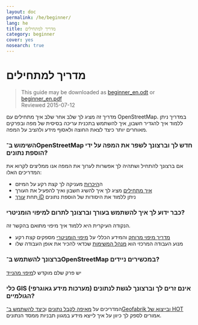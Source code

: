 ```yaml
---
layout: doc
permalink: /he/beginner/
lang: he
title: מדריך למתחילים
category: beginner
cover: yes
nosearch: true
---
```


מדריך למתחילים
================

> This guide may be downloaded as [beginner_en.odt](/files/beginner_en.odt) or [beginner_en.pdf](/files/beginner_en.pdf)  
> Reviewed 2015-07-12  

מדריך זה מציג לך שלב אחר שלב איך מתחילים עם OpenStreetMap. במדריך ניתן ללמוד איך להגדיר חשבון, איך להשתמש בתכנית עריכה בסיסית של מפה ובפרקים מאוחרים יותר כיצד לצאת החוצה ולאסוף מידע ולהציב על המפה. 

### השימוש ב־OpenStreetMap חדש לך וברצונך לשפר את המפה על ידי הוספת נתונים?

אם ברצונך להתחיל ושתהיה לך אפשרות לערוך את המפה אנו ממליצים לקרוא את המדריכים האלו:
- ה[היכרות](/he/beginner/introduction/) מעניקה לך קצת רקע על המיזם
- [איך מתחילים](/he/beginner/start-osm/) מציג לך איך להשיג חשבון ואיך להפעיל את העורך
- תחת [עורך iD](/he/beginner/id-editor/) ניתן ללמוד את היסודות של הוספת נתונים


### כבר ידוע לך איך להשתמש בעורך וברצונך לתרום למיפוי הומניטרי?

הנקודה העיקרית היא ללמוד איך מיפוי מתואם בהקשר זה.
- [מדריך מיפוי מרוחק](/he/coordination/HOT-Remote-Response-Guide/) והמידע הכללי על [מיפוי הומניטרי](/he/coordination/humanitarian/) מספקים קצת רקע
- מנוע העבודה המרכזי הוא [מנהל המשימות](/he/coordination/tasking-manager3/) שכדאי להכיר את אופן העבודה שלו

### ברצונך להשתמש ב־OpenStreetMap במכשירים ניידים?

יש פרק שלם מוקדש ל[מיפוי מהנייד](/he/mobile-mapping/)


### כלי GIS (מערכות מידע גאוגרפי) אינם זרים לך וברצונך לגשת לנתונים הגולמיים?

המדריכים על [מאיפה לקבל נתונים](/he/osm-data/getting-data/) ו[כיצד להשתמש ב־Geofabrik ובייצוא של HOT](/he/osm-data/geofabrik-and-hot-export/) אמורים לספק לך כיוון על איך לייצא מידע במגוון תבניות ממסד הנתונים.